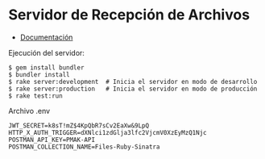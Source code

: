 # Servidor de Recepción de Archivos

- [Documentación](#documentación)

Ejecución del servidor:

    $ gem install bundler
    $ bundler install
    $ rake server:development  # Inicia el servidor en modo de desarrollo
    $ rake server:production   # Inicia el servidor en modo de producción
    $ rake test:run

Archivo .env

    JWT_SECRET=k8sT!mZ$4KpQbR7sCv2EaXw&9LpQ
    HTTP_X_AUTH_TRIGGER=dXNlci1zdGlja3lfc2VjcmV0XzEyMzQ1Njc
    POSTMAN_API_KEY=PMAK-API
    POSTMAN_COLLECTION_NAME=Files-Ruby-Sinatra